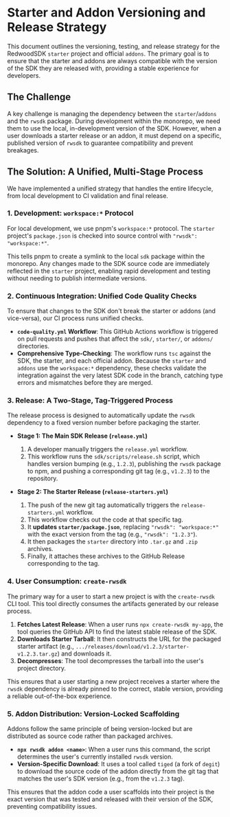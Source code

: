 # Starter and Addon Versioning and Release Strategy

This document outlines the versioning, testing, and release strategy for the RedwoodSDK `starter` project and official `addons`. The primary goal is to ensure that the starter and addons are always compatible with the version of the SDK they are released with, providing a stable experience for developers.

## The Challenge

A key challenge is managing the dependency between the `starter`/`addons` and the `rwsdk` package. During development within the monorepo, we need them to use the local, in-development version of the SDK. However, when a user downloads a starter release or an addon, it must depend on a specific, published version of `rwsdk` to guarantee compatibility and prevent breakages.

## The Solution: A Unified, Multi-Stage Process

We have implemented a unified strategy that handles the entire lifecycle, from local development to CI validation and final release.

### 1. Development: `workspace:*` Protocol

For local development, we use pnpm's `workspace:*` protocol. The `starter` project's `package.json` is checked into source control with `"rwsdk": "workspace:*"`.

This tells pnpm to create a symlink to the local `sdk` package within the monorepo. Any changes made to the SDK source code are immediately reflected in the `starter` project, enabling rapid development and testing without needing to publish intermediate versions.

### 2. Continuous Integration: Unified Code Quality Checks

To ensure that changes to the SDK don't break the starter or addons (and vice-versa), our CI process runs unified checks.

-   **`code-quality.yml` Workflow**: This GitHub Actions workflow is triggered on pull requests and pushes that affect the `sdk/`, `starter/`, or `addons/` directories.
-   **Comprehensive Type-Checking**: The workflow runs `tsc` against the SDK, the starter, and each official addon. Because the `starter` and `addons` use the `workspace:*` dependency, these checks validate the integration against the very latest SDK code in the branch, catching type errors and mismatches before they are merged.

### 3. Release: A Two-Stage, Tag-Triggered Process

The release process is designed to automatically update the `rwsdk` dependency to a fixed version number before packaging the starter.

-   **Stage 1: The Main SDK Release (`release.yml`)**
    1.  A developer manually triggers the `release.yml` workflow.
    2.  This workflow runs the `sdk/scripts/release.sh` script, which handles version bumping (e.g., `1.2.3`), publishing the `rwsdk` package to npm, and pushing a corresponding git tag (e.g., `v1.2.3`) to the repository.

-   **Stage 2: The Starter Release (`release-starters.yml`)**
    1.  The push of the new git tag automatically triggers the `release-starters.yml` workflow.
    2.  This workflow checks out the code at that specific tag.
    3.  It **updates `starter/package.json`**, replacing `"rwsdk": "workspace:*"` with the exact version from the tag (e.g., `"rwsdk": "1.2.3"`).
    4.  It then packages the `starter` directory into `.tar.gz` and `.zip` archives.
    5.  Finally, it attaches these archives to the GitHub Release corresponding to the tag.

### 4. User Consumption: `create-rwsdk`

The primary way for a user to start a new project is with the `create-rwsdk` CLI tool. This tool directly consumes the artifacts generated by our release process.

1.  **Fetches Latest Release**: When a user runs `npx create-rwsdk my-app`, the tool queries the GitHub API to find the latest stable release of the SDK.
2.  **Downloads Starter Tarball**: It then constructs the URL for the packaged starter artifact (e.g., `.../releases/download/v1.2.3/starter-v1.2.3.tar.gz`) and downloads it.
3.  **Decompresses**: The tool decompresses the tarball into the user's project directory.

This ensures that a user starting a new project receives a starter where the `rwsdk` dependency is already pinned to the correct, stable version, providing a reliable out-of-the-box experience.

### 5. Addon Distribution: Version-Locked Scaffolding

Addons follow the same principle of being version-locked but are distributed as source code rather than packaged archives.

-   **`npx rwsdk addon <name>`**: When a user runs this command, the script determines the user's currently installed `rwsdk` version.
-   **Version-Specific Download**: It uses a tool called `tiged` (a fork of `degit`) to download the source code of the addon directly from the git tag that matches the user's SDK version (e.g., from the `v1.2.3` tag).

This ensures that the addon code a user scaffolds into their project is the exact version that was tested and released with their version of the SDK, preventing compatibility issues.
